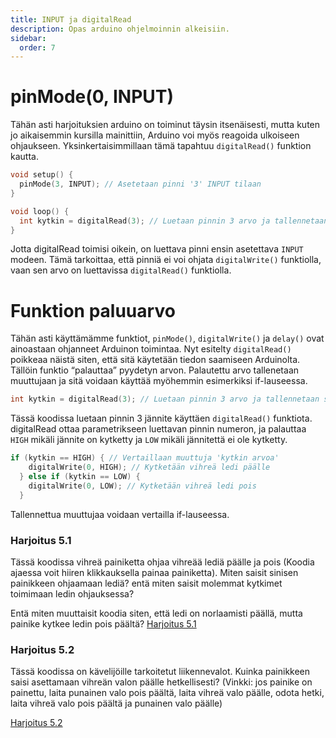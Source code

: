 ```yaml
---
title: INPUT ja digitalRead
description: Opas arduino ohjelmoinnin alkeisiin.
sidebar:
  order: 7
---
```


# pinMode(0, INPUT)

Tähän asti harjoituksien arduino on toiminut täysin itsenäisesti, mutta kuten jo aikaisemmin kursilla mainittiin, Arduino voi myös reagoida ulkoiseen ohjaukseen. Yksinkertaisimmillaan tämä tapahtuu `digitalRead()`  funktion kautta.

```c
void setup() {
  pinMode(3, INPUT); // Asetetaan pinni '3' INPUT tilaan
}

void loop() {
  int kytkin = digitalRead(3); // Luetaan pinnin 3 arvo ja tallennetaan se 'kytkin' muuttujaan
}
```

Jotta digitalRead toimisi oikein, on luettava pinni ensin asetettava `INPUT` modeen. Tämä tarkoittaa, että pinniä ei voi ohjata `digitalWrite()` funktiolla, vaan sen arvo on luettavissa `digitalRead()` funktiolla.

# Funktion paluuarvo

Tähän asti käyttämämme funktiot, `pinMode()`, `digitalWrite()` ja `delay()` ovat ainoastaan ohjanneet Arduinon toimintaa. Nyt esitelty `digitalRead()`  poikkeaa näistä siten, että sitä käytetään tiedon saamiseen Arduinolta. Tällöin funktio “palauttaa” pyydetyn arvon. Palautettu arvo tallenetaan muuttujaan ja sitä voidaan käyttää myöhemmin esimerkiksi if-lauseessa.

```c
int kytkin = digitalRead(3); // Luetaan pinnin 3 arvo ja tallennetaan se 'kytkin' muuttujaan
```

Tässä koodissa luetaan pinnin 3 jännite käyttäen `digitalRead()` funktiota. digitalRead ottaa parametrikseen luettavan pinnin numeron, ja palauttaa `HIGH`  mikäli jännite on kytketty ja `LOW`  mikäli jännitettä ei ole kytketty.

```c
if (kytkin == HIGH) { // Vertaillaan muuttuja 'kytkin arvoa'
    digitalWrite(0, HIGH); // Kytketään vihreä ledi päälle
  } else if (kytkin == LOW) {
    digitalWrite(0, LOW); // Kytketään vihreä ledi pois
  }
```

Tallennettua muuttujaa voidaan vertailla if-lauseessa.

### Harjoitus 5.1

Tässä koodissa vihreä painiketta ohjaa vihreää lediä päälle ja pois (Koodia ajaessa voit hiiren klikkauksella painaa painiketta). Miten saisit sinisen painikkeen ohjaamaan lediä? entä miten saisit molemmat kytkimet toimimaan ledin ohjauksessa?

Entä miten muuttaisit koodia siten, että ledi on norlaamisti päällä, mutta painike kytkee ledin pois päältä?
<a href="https://wokwi.com/projects/405448875957636097" target="_blank" rel="noopener noreferrer">Harjoitus 5.1</a>

### Harjoitus 5.2

Tässä koodissa on kävelijöille tarkoitetut liikennevalot. Kuinka painikkeen saisi asettamaan vihreän valon päälle hetkellisesti? (Vinkki: jos painike on painettu, laita punainen valo pois päältä, laita vihreä valo päälle, odota hetki, laita vihreä valo pois päältä ja punainen valo päälle)

<a href="https://wokwi.com/projects/405451227158449153" target="_blank" rel="noopener noreferrer">Harjoitus 5.2</a>
